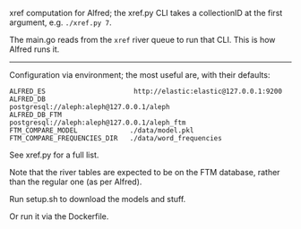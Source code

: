xref computation for Alfred; the xref.py CLI takes a collectionID at the first
argument, e.g. `./xref.py 7`.

The main.go reads from the `xref` river queue to run that CLI. This is how
Alfred runs it.

---

Configuration via environment; the most useful are, with their defaults:

    ALFRED_ES                      http://elastic:elastic@127.0.0.1:9200
    ALFRED_DB                      postgresql://aleph:aleph@127.0.0.1/aleph
    ALFRED_DB_FTM                  postgresql://aleph:aleph@127.0.0.1/aleph_ftm
    FTM_COMPARE_MODEL             ./data/model.pkl
    FTM_COMPARE_FREQUENCIES_DIR   ./data/word_frequencies

See xref.py for a full list.

Note that the river tables are expected to be on the FTM database, rather than
the regular one (as per Alfred).

Run setup.sh to download the models and stuff.

Or run it via the Dockerfile.
